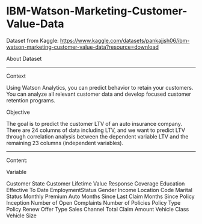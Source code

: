 # IBM-Watson-Marketing-Customer-Value-Data

Dataset from Kaggle:
https://www.kaggle.com/datasets/pankajjsh06/ibm-watson-marketing-customer-value-data?resource=download

About Dataset
_________________________________
Context

Using Watson Analytics, you can predict behavior to retain your customers. You can analyze all relevant customer data and develop focused customer retention programs.

Objective

The goal is to predict the customer LTV of an auto insurance company. There are 24 columns of data including LTV, and we want to predict LTV through correlation analysis between the dependent variable LTV and the remaining 23 columns (independent variables).

_________________________________
Content:

Variable 	

Customer
State
Customer Lifetime Value
Response
Coverage
Education
Effective To Date
EmploymentStatus
Gender
Income
Location Code
Marital Status
Monthly Premium Auto
Months Since Last Claim
Months Since Policy Inception
Number of Open Complaints
Number of Policies
Policy Type
Policy
Renew Offer Type
Sales Channel
Total Claim Amount
Vehicle Class
Vehicle Size
